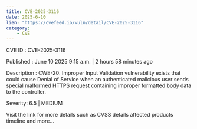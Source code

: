 ```yaml
---
title: CVE-2025-3116
date: 2025-6-10
lien: "https://cvefeed.io/vuln/detail/CVE-2025-3116"
category:
    - CVE
---
```


CVE ID : CVE-2025-3116

Published :  June 10
2025
9:15 a.m. | 2 hours
58 minutes ago

Description : CWE-20: Improper Input Validation vulnerability exists that could cause Denial of Service when an
authenticated malicious user sends special malformed HTTPS request containing improper formatted body
data to the controller.

Severity: 6.5 | MEDIUM

Visit the link for more details
such as CVSS details
affected products
timeline
and more...
